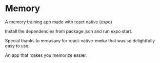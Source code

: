# Memory
A memory training app made with react native (expo)

Install the dependencies from package.json and run expo start. 

Special thanks to mrousavy for react-native-mmkv that
was so delightfully easy to use. 

An app that makes you memorize easier. 

